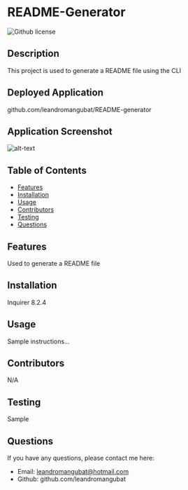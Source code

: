 # README-Generator
![Github license](https://img.shields.io/badge/license-MIT-blue.svg)
## Description
This project is used to generate a README file using the CLI
## Deployed Application
github.com/leandromangubat/README-generator
## Application Screenshot
![alt-text](./sample/image)
## Table of Contents
* [Features](#features)
* [Installation](#installation)
* [Usage](#Usage)
* [Contributors](#contributors)
* [Testing](#testing)
* [Questions](#questions)
## Features
Used to generate a README file
## Installation
Inquirer 8.2.4
## Usage
Sample instructions...
## Contributors
N/A
## Testing
Sample
## Questions
If you have any questions, please contact me here: 
* Email: leandromangubat@hotmail.com
* Github: github.com/leandromangubat
